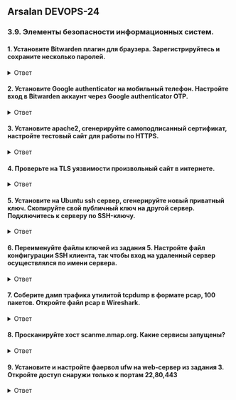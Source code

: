 ## Arsalan DEVOPS-24

### 3.9. Элементы безопасности информационных систем.

#### 1. Установите Bitwarden плагин для браузера. Зарегистрируйтесь и сохраните несколько паролей.

<details>
<summary>Ответ</summary>

![](dir39/3.9.1.png)
</details>

#### 2. Установите Google authenticator на мобильный телефон. Настройте вход в Bitwarden аккаунт через Google authenticator OTP.

<details>
<summary>Ответ</summary>

![](dir39/3.9.2.png)
</details>

#### 3. Установите apache2, сгенерируйте самоподписанный сертификат, настройте тестовый сайт для работы по HTTPS.
<details>
<summary>Ответ</summary>

`В место apache2 использовал nginx.`

![](dir39/3.9.3_1.png)
![](dir39/3.9.3_2.png)
![](dir39/3.9.3_3.png)

</details>

#### 4. Проверьте на TLS уязвимости произвольный сайт в интернете.

<details>
<summary>Ответ</summary>

`Проверял веб сервер сделаный с самоподписным сертификатом в задании №3.`

![](dir39/3.9.4_1.png)
![](dir39/3.9.4_2.png)
</details>

#### 5. Установите на Ubuntu ssh сервер, сгенерируйте новый приватный ключ. Скопируйте свой публичный ключ на другой сервер. Подключитесь к серверу по SSH-ключу.

<details>
<summary>Ответ</summary>

</details>

#### 6. Переименуйте файлы ключей из задания 5. Настройте файл конфигурации SSH клиента, так чтобы вход на удаленный сервер осуществлялся по имени сервера.

<details>
<summary>Ответ</summary>

</details>

#### 7. Соберите дамп трафика утилитой tcpdump в формате pcap, 100 пакетов. Откройте файл pcap в Wireshark.

<details>
<summary>Ответ</summary>

</details>

#### 8. Просканируйте хост scanme.nmap.org. Какие сервисы запущены?

<details>
<summary>Ответ</summary>

`Запущены openssh, веб сервер на паче, nping - инструмент генерации сетевых пакетов, 
tcpwrapped означает, что полное рукопожатие TCP было завершено, но удаленный хост закрыл соединение, не получив никаких данных`

![](dir39/3.9.8.png)
</details>

#### 9. Установите и настройте фаервол ufw на web-сервер из задания 3. Откройте доступ снаружи только к портам 22,80,443

<details>
<summary>Ответ</summary>

![](dir39/3.9.9.png)
</details>